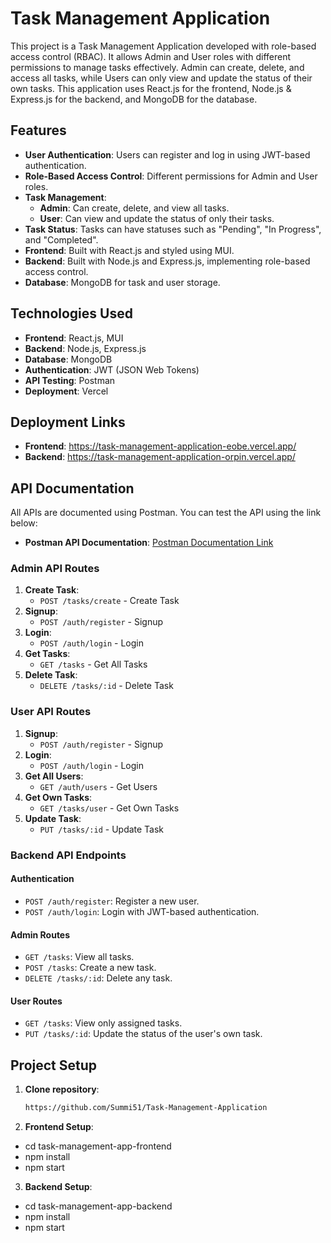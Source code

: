 # Task Management Application

This project is a Task Management Application developed with role-based access control (RBAC). It allows Admin and User roles with different permissions to manage tasks effectively. Admin can create, delete, and access all tasks, while Users can only view and update the status of their own tasks. This application uses React.js for the frontend, Node.js & Express.js for the backend, and MongoDB for the database.

## Features

- **User Authentication**: Users can register and log in using JWT-based authentication.
- **Role-Based Access Control**: Different permissions for Admin and User roles.
- **Task Management**:
  - **Admin**: Can create, delete, and view all tasks.
  - **User**: Can view and update the status of only their tasks.
- **Task Status**: Tasks can have statuses such as "Pending", "In Progress", and "Completed".
- **Frontend**: Built with React.js and styled using MUI.
- **Backend**: Built with Node.js and Express.js, implementing role-based access control.
- **Database**: MongoDB for task and user storage.

## Technologies Used

- **Frontend**: React.js, MUI
- **Backend**: Node.js, Express.js
- **Database**: MongoDB
- **Authentication**: JWT (JSON Web Tokens)
- **API Testing**: Postman
- **Deployment**: Vercel

## Deployment Links

- **Frontend**: https://task-management-application-eobe.vercel.app/
- **Backend**:  https://task-management-application-orpin.vercel.app/

## API Documentation

All APIs are documented using Postman. You can test the API using the link below:
- **Postman API Documentation**: [Postman Documentation Link](https://documenter.getpostman.com/view/24268208/2sAYQgiohr)

### Admin API Routes

1. **Create Task**:
   - `POST /tasks/create` - Create Task
2. **Signup**:
   - `POST /auth/register` - Signup
3. **Login**:
   - `POST /auth/login` - Login
4. **Get Tasks**:
   - `GET /tasks` - Get All Tasks
5. **Delete Task**:
   - `DELETE /tasks/:id` - Delete Task

### User API Routes

1. **Signup**:
   - `POST /auth/register` - Signup
2. **Login**:
   - `POST /auth/login` - Login
3. **Get All Users**:
   - `GET /auth/users` - Get Users
4. **Get Own Tasks**:
   - `GET /tasks/user` - Get Own Tasks
5. **Update Task**:
   - `PUT /tasks/:id` - Update Task

### Backend API Endpoints

#### Authentication
- `POST /auth/register`: Register a new user.
- `POST /auth/login`: Login with JWT-based authentication.

#### Admin Routes
- `GET /tasks`: View all tasks.
- `POST /tasks`: Create a new task.
- `DELETE /tasks/:id`: Delete any task.

#### User Routes
- `GET /tasks`: View only assigned tasks.
- `PUT /tasks/:id`: Update the status of the user's own task.

## Project Setup

1. **Clone repository**:
   ```bash
   https://github.com/Summi51/Task-Management-Application
   
2. **Frontend Setup**:

- cd task-management-app-frontend
- npm install
- npm start

3. **Backend Setup**:

- cd task-management-app-backend
- npm install
- npm start
